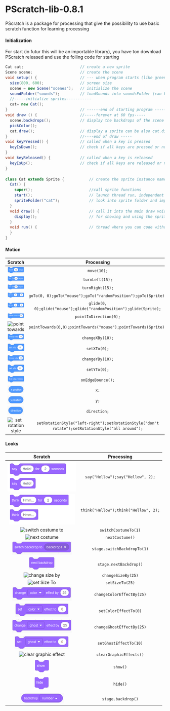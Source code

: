 # PScratch-lib-0.8.1

PScratch is a package for processing that give the possibility to use basic scratch function for learning processing

#### Initialization
For start (in futur this will be an importable library), you have ton download PScratch released and use the folling code for starting

```java
Cat cat;                         // create a new sprite
Scene scene;                     // create the scene                         // create a new sprite
void setup() {                   // --- when program starts (like green flag)
  size(800, 600);                // screen size
  scene = new Scene("scenes");   // initialize the scene
  soundFolder("sounds");         // loadSounds into soundsFolder (can be renamed)
  //-----initialize sprites-----------
  cat= new Cat();
}                                // ------end of starting program ------
void draw () {                   //-----forever at 60 fps-----
  scene.backdrops();             // display the backdrops of the scene
  pickColor();
  cat.draw();                    // display a sprite can be also cat.display
}                                //----end of draw -----
void keyPressed() {              // called when a key is pressed
  keyIsDown();                   // check if all keys are pressed or not
}
void keyReleased() {             // called when a key is released
  keyIsUp();                     // check if all keys are released or not
}

class Cat extends Sprite {           // create the sprite instance named "Cat"
  Cat() {
    super();                         //call sprite functions
    start();                         // launch thread run, independent from draw
    spriteFolder("cat");             // look into sprite folder and import image, each sprite MSUT have its own folder named
  }
  void draw() {                      // call it into the main draw void or just call sprite.display into main draw void
    display();                       // for showing and using the sprite
  }
  void run() {                       // thread where you can code without screen frameRate
  }
}
```

#### Motion

| Scratch | Processing |
| :-: | :-: |
| ![move](web/assets/sprite_move_steps.png) | `move(10);` |
| ![turn left](web/assets/sprite_turn_left.png) | `turnLeft(15);` |
| ![turn right](web/assets/sprite_turn_right.png) | `turnRight(15);` |
| ![go to](web/assets/sprite_go_to.png) | `goTo(0, 0);goTo("mouse");goTo("randomPosition");goTo(Sprite);` |
| ![glide](web/assets/sprite_go_to.png) | `glide(0, 0);glide("mouse");glide("randomPosition");glide(Sprite);` |
| ![point in direction](web/assets/sprite_point_in_direction.png) | `pointInDirection(0);` |
| ![point towards](web/assets/sprite_point_in_towards.png) | `pointTowards(0,0);pointTowards("mouse");pointTowards(Sprite);` |
| ![change x by](web/assets/sprite_change_x_by.png) | `changeXBy(10);` |
| ![set x to](web/assets/sprite_set_x_to.png) | `setXTo(0);` |
| ![change y by](web/assets/sprite_change_y_by.png) | `changeYBy(10);` |
| ![set y to](web/assets/sprite_set_y_to.png) | `setYTo(0);` |
| ![on edge bounce](web/assets/sprite_if_on_edge_bounce.png) | `onEdgeBounce();` |
| ![x](web/assets/sprite_x_positon.png) | `x;` |
| ![y](web/assets/sprite_y_position.png) | `y;` |
| ![direction](web/assets/sprite_direction.png) | `direction;` |
| ![set rotation style](web/assets/set_rotation_style.png) | `setRotationStyle("left-right");setRotationStyle("don't rotate");setRotationStyle("all around");` |


#### Looks

| Scratch | Processing |
| :-: | :-: |
| ![say](web/assets/say.png) | `say("Hellow");say("Hellow", 2);` |
| ![think](web/assets/think.png) | `think("Hellow");think("Hellow", 2);` |
| ![switch costume to](web/assets/stage_switch_costume_to.png) | `switchCostumeTo(1)` |
| ![next costume](web/assets/stage_next_costume.png) | `nextCostume()` |
| ![switch backdrop to](web/assets/stage_switch_backdrop_to.png) | `stage.switchBackdropTo(1)` |
| ![next backdrop](web/assets/stage_next_backdrop.png) | `stage.nextBackdrop()` |
| ![change size by](web/assets/change_size_by.png) | `changeSizeBy(25)` |
| ![set Size To](web/assets/set_size_to.png) | `setSizeTo(25)` |
| ![change color](web/assets/stage_change_color_by.png) | `changeColorEffectBy(25)` |
| ![set color](web/assets/stage_set_color.png) | `setColorEffectTo(0)` |
| ![change ghost](web/assets/stage_change_ghost_by.png) | `changeGhostEffectBy(25)` |
| ![set ghost](web/assets/stage_set_ghost.png) | `setGhostEffectTo(10)` |
| ![clear graphic effect](web/assets/clear_graphic_effect.png) | `clearGraphicEffects()` |
| ![show](web/assets/show.png) | `show()` |
| ![hide](web/assets/hide.png) | `hide()` |
| ![currentBackdrop](web/assets/stage_backdrop_number.png) | `stage.backdrop()` |
